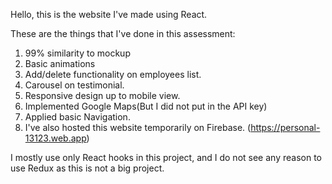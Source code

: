 Hello, this is the website I've made using React.

These are the things that I've done in this assessment:

1. 99% similarity to mockup
2. Basic animations
3. Add/delete functionality on employees list.
4. Carousel on testimonial.
5. Responsive design up to mobile view.
6. Implemented Google Maps(But I did not put in the API key)
7. Applied basic Navigation.
8. I've also hosted this website temporarily on Firebase. (https://personal-13123.web.app)

I mostly use only React hooks in this project, and I do not see any reason to use Redux as this is not a big project.

